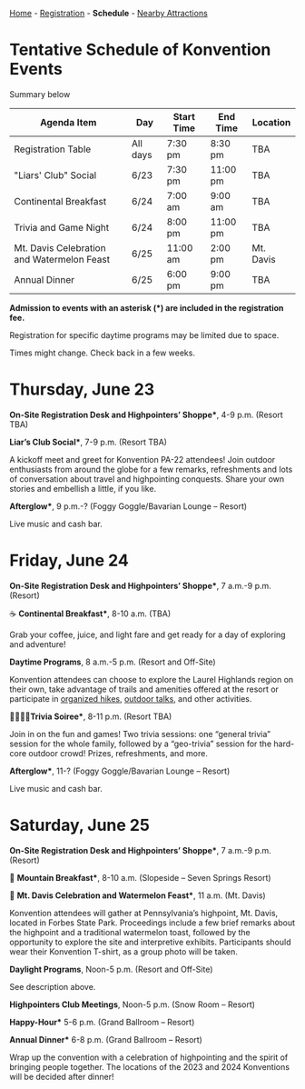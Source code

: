 [Home](index.md) - [Registration](registration.md) - **Schedule** - [Nearby Attractions](nearby-attractions.md)

# Tentative Schedule of Konvention Events

Summary below

| Agenda Item | Day | Start Time | End Time | Location |
|----------|----------|------|---|---|
| Registration Table | All days | 7:30 pm | 8:30 pm | TBA |
| "Liars' Club" Social | 6/23 | 7:30 pm | 11:00 pm | TBA |
| Continental Breakfast | 6/24 | 7:00 am | 9:00 am | TBA |
| Trivia and Game Night | 6/24 | 8:00 pm | 11:00 pm | TBA |
| Mt. Davis Celebration and Watermelon Feast | 6/25 | 11:00 am | 2:00 pm | Mt. Davis |
| Annual Dinner | 6/25 | 6:00 pm | 9:00 pm | TBA |

**Admission to events with an asterisk (*) are included in the registration fee.**

Registration for specific daytime programs may be limited due to space.  

Times might change. Check back in a few weeks.

# Thursday, June 23

**On-Site Registration Desk and Highpointers’ Shoppe\***, 4-9 p.m. (Resort TBA)

**Liar’s Club Social\***, 7-9 p.m. (Resort TBA)

A kickoff meet and greet for Konvention PA-22 attendees!  Join outdoor enthusiasts from around the globe for a few remarks, refreshments and lots of conversation about travel and highpointing conquests.  Share your own stories and embellish a little, if you like.  

**Afterglow\***, 9 p.m.-? (Foggy Goggle/Bavarian Lounge – Resort)

Live music and cash bar. 

# Friday, June 24

**On-Site Registration Desk and Highpointers’ Shoppe\***, 7 a.m.-9 p.m. (Resort)

☕ **Continental Breakfast\***, 8-10 a.m. (TBA)

Grab your coffee, juice, and light fare and get ready for a day of exploring and adventure! 

**Daytime Programs**, 8 a.m.-5 p.m. (Resort and Off-Site)

Konvention attendees can choose to explore the Laurel Highlands region on their own, take advantage of trails and amenities offered at the resort or participate in [organized hikes](group-hikes.md), [outdoor talks](outdoor-talks.md), and other activities.  

🙋‍♀️🙋‍♂️**Trivia Soiree\***, 8-11 p.m. (Resort TBA)

Join in on the fun and games! Two trivia sessions: one “general trivia” session for the whole family, followed by a “geo-trivia” session for the hard-core outdoor crowd! Prizes, refreshments, and more. 

**Afterglow\***, 11-? (Foggy Goggle/Bavarian Lounge – Resort)

Live music and cash bar. 


# Saturday, June 25 

**On-Site Registration Desk and Highpointers’ Shoppe\***, 7 a.m.-9 p.m. (Resort)

 🥞 **Mountain Breakfast\***, 8-10 a.m. (Slopeside – Seven Springs Resort)

🍉 **Mt. Davis Celebration and Watermelon Feast\***, 11 a.m. (Mt. Davis)

Konvention attendees will gather at Pennsylvania’s highpoint, Mt. Davis, located in Forbes State Park. Proceedings include a few brief remarks about the highpoint and a traditional watermelon toast, followed by the opportunity to explore the site and interpretive exhibits.  Participants should wear their Konvention T-shirt, as a group photo will be taken. 

**Daylight Programs**, Noon-5 p.m. (Resort and Off-Site)

See description above. 

**Highpointers Club Meetings**, Noon-5 p.m. (Snow Room – Resort) 

**Happy-Hour\***    5-6 p.m. (Grand Ballroom – Resort)

 **Annual Dinner\***	6-8 p.m. (Grand Ballroom – Resort)

Wrap up the convention with a celebration of highpointing and the spirit of bringing people together.  The locations of the 2023 and 2024 Konventions will be decided after dinner!  




